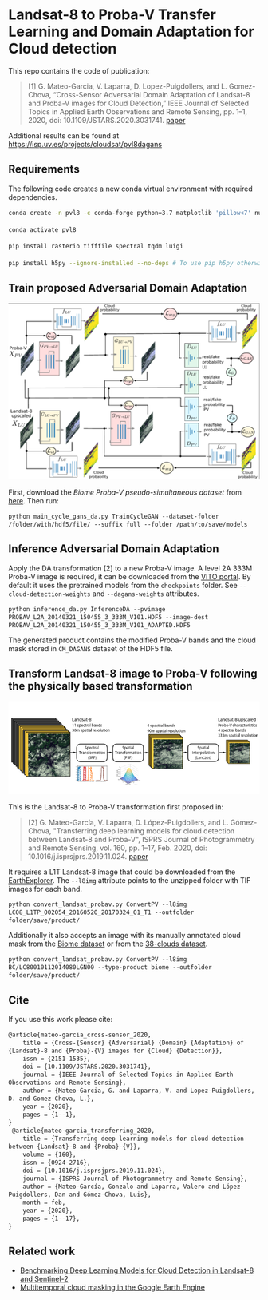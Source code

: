 # Landsat-8 to Proba-V Transfer Learning and Domain Adaptation for Cloud detection

This repo contains the code of publication: 

> [1] G. Mateo-Garcia, V. Laparra, D. Lopez-Puigdollers, and L. Gomez-Chova, “Cross-Sensor Adversarial Domain Adaptation of Landsat-8 and Proba-V images for Cloud Detection,” IEEE Journal of Selected Topics in Applied Earth Observations and Remote Sensing, pp. 1–1, 2020, doi: 10.1109/JSTARS.2020.3031741. [paper](https://doi.org/10.1109/JSTARS.2020.3031741)

Additional results can be found at https://isp.uv.es/projects/cloudsat/pvl8dagans

## Requirements

The following code creates a new conda virtual environment with required dependencies.

```bash
conda create -n pvl8 -c conda-forge python=3.7 matplotlib 'pillow<7' numpy scipy libgdal=2.3 pandas tensorflow=2 --y

conda activate pvl8

pip install rasterio tifffile spectral tqdm luigi 

pip install h5py --ignore-installed --no-deps # To use pip h5py otherwise szip compression used in Proba-V cannot be read
```

## Train proposed Adversarial Domain Adaptation 

![alt text](figs/train.png)

First, download the *Biome Proba-V pseudo-simultaneous dataset* from [here](https://gigatron.uv.es/owncloud/index.php/s/F6T9eM1wDDp7vVG). Then run:

```
python main_cycle_gans_da.py TrainCycleGAN --dataset-folder /folder/with/hdf5/file/ --suffix full --folder /path/to/save/models
```

## Inference Adversarial Domain Adaptation

Apply the DA transformation [2] to a new Proba-V image. A level 2A 333M Proba-V image is required, it can be downloaded from the [VITO portal](http://www.vito-eodata.be/PDF/portal/Application.html).
By default it uses the pretrained models from the `checkpoints` folder. See `--cloud-detection-weights` and `--dagans-weights` attributes.

```
python inference_da.py InferenceDA --pvimage PROBAV_L2A_20140321_150455_3_333M_V101.HDF5 --image-dest PROBAV_L2A_20140321_150455_3_333M_V101_ADAPTED.HDF5
```

The generated product contains the modified Proba-V bands and the cloud mask stored in `CM_DAGANS` dataset of the HDF5 file. 

## Transform Landsat-8 image to Proba-V following the physically based transformation

![alt text](figs/transformation.png)

This is the Landsat-8 to Proba-V transformation first proposed in:

>[2] G. Mateo-García, V. Laparra, D. López-Puigdollers, and L. Gómez-Chova, "Transferring deep learning models for cloud detection between Landsat-8 and Proba-V", ISPRS Journal of Photogrammetry and Remote Sensing, vol. 160, pp. 1–17, Feb. 2020, doi: 10.1016/j.isprsjprs.2019.11.024. [paper](https://www.sciencedirect.com/science/article/abs/pii/S0924271619302801)

It requires a L1T Landsat-8 image that could be downloaded from the [EarthExplorer](https://earthexplorer.usgs.gov/). 
The `--l8img` attribute points to the unzipped folder with TIF images for each band.

```
python convert_landsat_probav.py ConvertPV --l8img LC08_L1TP_002054_20160520_20170324_01_T1 --outfolder folder/save/product/
```

Additionally it also accepts an image with its manually annotated cloud mask from the [Biome dataset](https://landsat.usgs.gov/landsat-8-cloud-cover-assessment-validation-data) or from the [38-clouds dataset](https://www.kaggle.com/sorour/38cloud-cloud-segmentation-in-satellite-images).

```
python convert_landsat_probav.py ConvertPV --l8img BC/LC80010112014080LGN00 --type-product biome --outfolder folder/save/product/
```

## Cite

If you use this work please cite:

```
@article{mateo-garcia_cross-sensor_2020,
	title = {Cross-{Sensor} {Adversarial} {Domain} {Adaptation} of {Landsat}-8 and {Proba}-{V} images for {Cloud} {Detection}},
	issn = {2151-1535},
	doi = {10.1109/JSTARS.2020.3031741},
	journal = {IEEE Journal of Selected Topics in Applied Earth Observations and Remote Sensing},
	author = {Mateo-Garcia, G. and Laparra, V. and Lopez-Puigdollers, D. and Gomez-Chova, L.},
	year = {2020},
	pages = {1--1},
}
 @article{mateo-garcia_transferring_2020,
	title = {Transferring deep learning models for cloud detection between {Landsat}-8 and {Proba}-{V}},
	volume = {160},
	issn = {0924-2716},
	doi = {10.1016/j.isprsjprs.2019.11.024},
	journal = {ISPRS Journal of Photogrammetry and Remote Sensing},
	author = {Mateo-García, Gonzalo and Laparra, Valero and López-Puigdollers, Dan and Gómez-Chova, Luis},
	month = feb,
	year = {2020},
	pages = {1--17},
}
```
## Related work

* [Benchmarking Deep Learning Models for Cloud Detection in Landsat-8 and Sentinel-2](https://github.com/IPL-UV/DL-L8S2-UV)
* [Multitemporal cloud masking in the Google Earth Engine](https://github.com/IPL-UV/ee_ipl_uv)
